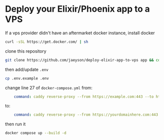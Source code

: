 # Deploy your Elixir/Phoenix app to a VPS

If a vps provider didn't have an aftermarket docker instance,  install docker

```bash
curl -sSL https://get.docker.com/ | sh
```

clone this repository

```bash
git clone https://github.com/jaeyson/deploy-elixir-app-to-vps app && cd app
```

then add/update `.env`

```bash
cp .env.example .env
```

change line 27 of `docker-compose.yml` from:

```yaml
    command: caddy reverse-proxy --from https://example.com:443 --to http://web:4000
```

to:

```yaml
    command: caddy reverse-proxy --from https://yourdomainhere.com:443 --to http://web:4000
```

then run it

```bash
docker compose up --build -d
```
